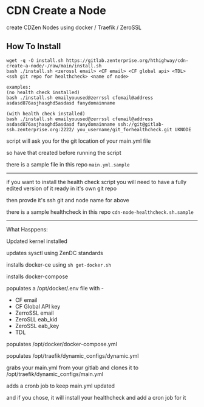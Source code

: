 # CDN Create a Node

create  CDZen Nodes using docker / Traefik / ZeroSSL


## How To Install

```
wget -q -O install.sh https://gitlab.zenterprise.org/hthighway/cdn-create-a-node/-/raw/main/install.sh
bash ./install.sh <zerossl email> <CF email> <CF global api> <TDL> <ssh git repo for healthcheck> <name of node>

examples:  
(no health check installed)
bash ./install.sh emailyouused@zerrssl cfemail@address asdasd876asjhasghd5asdasd fanydomainname 

(with health check installed)
bash ./install.sh emailyouused@zerrssl cfemail@address asdasd876asjhasghd5asdasd fanydomainname ssh://git@gitlab-ssh.zenterprise.org:2222/ you_username/git_forhealthcheck.git UKNODE
```

script will ask you for the git location of your main.yml file

so have that created before running the script

there is a sample file in this repo `main.yml.sample`

------------------------------------------------------------

if you want to install the health check script you will need to have a fully edited version of it ready in it's own git repo

then provde it's ssh git and node name for <ssh git repo for healthcheck> <name of node> above

there is a sample healthcheck in this repo `cdn-node-healthcheck.sh.sample`

------------------------------------------------------------
What Hasppens:

Updated kernel installed

updates sysctl using ZenDC standards

installs docker-ce using `sh get-docker.sh`

installs docker-compose

populates a /opt/docker/.env file with - 
-    CF email
-    CF Global API key
-    ZerroSSL email
-    ZeroSLL eab_kid
-    ZeroSSL eab_key
-    TDL

populates /opt/docker/docker-compose.yml

populates /opt/traefik/dynamic_configs/dynamic.yml

grabs your main.yml from your gitlab and clones it to /opt/traefik/dynamic_configs/main.yml

adds a cronb job to keep main.yml updated

and if you chose, it will install your healthcheck and add a cron job for it
